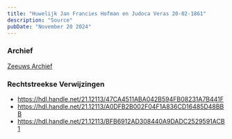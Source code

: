 ```yaml
---
title: "Huwelijk Jan Francies Hofman en Judoca Veras 20-02-1861"
description: "Source"
pubDate: "November 20 2024"
---
```


### Archief
[Zeeuws Archief](https://www.zeeuwsarchief.nl/)

### Rechtstreekse Verwijzingen
- https://hdl.handle.net/21.12113/47CA4511ABA042B594FB08231A7B441F
- https://hdl.handle.net/21.12113/A0DFB2B002F04F1A836CD16485D48BBB
- https://hdl.handle.net/21.12113/BFB6912AD308440A9DADC2529591ACB1